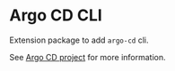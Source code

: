 # Argo CD CLI

Extension package to add `argo-cd` cli.

See [Argo CD project](https://github.com/argoproj/argo-cd) for more information.